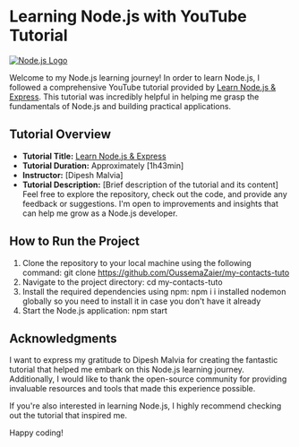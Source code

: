 # Learning Node.js with YouTube Tutorial

[![Node.js Logo](https://nodejs.org/static/images/logos/nodejs-new-pantone-black.svg)](https://nodejs.org/)

Welcome to my Node.js learning journey! In order to learn Node.js, I followed a comprehensive YouTube tutorial provided by [Learn Node.js & Express](https://www.youtube.com/watch?v=H9M02of22z4&t=2018s). This tutorial was incredibly helpful in helping me grasp the fundamentals of Node.js and building practical applications.

## Tutorial Overview

- **Tutorial Title:** [Learn Node.js & Express](https://www.youtube.com/watch?v=H9M02of22z4&t=2018s)
- **Tutorial Duration:** Approximately [1h43min]
- **Instructor:** [Dipesh Malvia]
- **Tutorial Description:** [Brief description of the tutorial and its content]
  Feel free to explore the repository, check out the code, and provide any feedback or suggestions. I'm open to improvements and insights that can help me grow as a Node.js developer.

## How to Run the Project

1. Clone the repository to your local machine using the following command:
   git clone https://github.com/OussemaZaier/my-contacts-tuto
2. Navigate to the project directory:
   cd my-contacts-tuto
3. Install the required dependencies using npm:
   npm i
   i installed nodemon globally so you need to install it in case you don't have it already
4. Start the Node.js application:
   npm start

## Acknowledgments

I want to express my gratitude to Dipesh Malvia for creating the fantastic tutorial that helped me embark on this Node.js learning journey. Additionally, I would like to thank the open-source community for providing invaluable resources and tools that made this experience possible.

If you're also interested in learning Node.js, I highly recommend checking out the tutorial that inspired me.

Happy coding!
